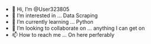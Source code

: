- 👋 Hi, I’m @User323805
- 👀 I’m interested in ... Data Scraping 
- 🌱 I’m currently learning ... Python
- 💞️ I’m looking to collaborate on ... anything I can get on
- 📫 How to reach me ... On here perferably 


<!---
User323805/User323805 is a ✨ special ✨ repository because its `README.md` (this file) appears on your GitHub profile.
--->
